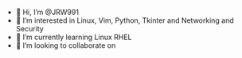 - 👋 Hi, I’m @JRW991
- 👀 I’m interested in Linux, Vim, Python, Tkinter and Networking and Security 
- 🌱 I’m currently learning Linux RHEL
- 💞️ I’m looking to collaborate on <TBD>

<!---
JRW991/JRW991 is a ✨ special ✨ repository because its `README.md` (this file) appears on your GitHub profile.
You can click the Preview link to take a look at your changes.
--->
